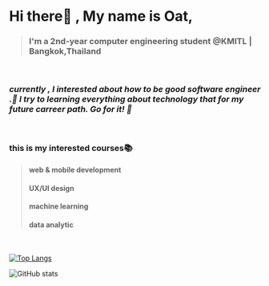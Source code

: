 # Hi there👋 , My name is Oat,
> ### I'm a 2nd-year computer engineering student @KMITL | Bangkok,Thailand
<br />

### *currently , I interested about how to be good software engineer .🤣 I try to learning everything about technology that for my future carreer path. Go for it! 🤣*

<br />

### this is my interested courses📚
> ####  web & mobile development 
> ####  UX/UI design 
> ####  machine learning 
> ####  data analytic 

<br />

[![Top Langs](https://github-readme-stats.vercel.app/api/top-langs/?username=aphisit-ths&layout=compact)](https://github.com/anuraghazra/github-readme-stats)


![GitHub stats](https://github-readme-stats.vercel.app/api?username=aphisit-ths&show_icons=true)  



